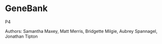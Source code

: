 # GeneBank
P4

Authors: Samantha Maxey, Matt Merris, Bridgette Milgie, Aubrey Spannagel, Jonathan Tipton
